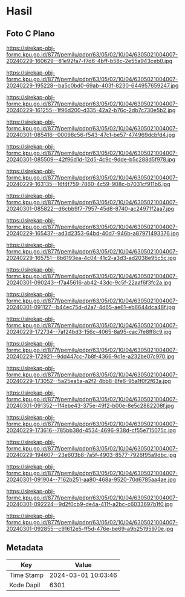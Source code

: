 # Hasil

## Foto C Plano

https://sirekap-obj-formc.kpu.go.id/877f/pemilu/pdpr/63/05/02/10/04/6305021004007-20240229-160629--81e92fa7-f7d6-4bff-b58c-2e55a943ceb0.jpg

https://sirekap-obj-formc.kpu.go.id/877f/pemilu/pdpr/63/05/02/10/04/6305021004007-20240229-195228--ba5c0bd0-69ab-403f-8230-644957659247.jpg

https://sirekap-obj-formc.kpu.go.id/877f/pemilu/pdpr/63/05/02/10/04/6305021004007-20240229-161255--1f96d200-d335-42a2-b76c-2db7c730e5b2.jpg

https://sirekap-obj-formc.kpu.go.id/877f/pemilu/pdpr/63/05/02/10/04/6305021004007-20240301-085416--00098c56-f543-47c1-be57-474969dcbfd4.jpg

https://sirekap-obj-formc.kpu.go.id/877f/pemilu/pdpr/63/05/02/10/04/6305021004007-20240301-085509--42f96d1d-12d5-4c9c-9dde-b5c288d5f978.jpg

https://sirekap-obj-formc.kpu.go.id/877f/pemilu/pdpr/63/05/02/10/04/6305021004007-20240229-163135--16f4f759-7860-4c59-908c-b7031cf911b6.jpg

https://sirekap-obj-formc.kpu.go.id/877f/pemilu/pdpr/63/05/02/10/04/6305021004007-20240301-085822--d6cbb9f7-7957-45d8-8740-ac24971f2aa7.jpg

https://sirekap-obj-formc.kpu.go.id/877f/pemilu/pdpr/63/05/02/10/04/6305021004007-20240229-165437--ad3d2353-64bd-40d7-946b-a87971493376.jpg

https://sirekap-obj-formc.kpu.go.id/877f/pemilu/pdpr/63/05/02/10/04/6305021004007-20240229-165751--6b6193ea-4c04-41c2-a3d3-ad2038e95c5c.jpg

https://sirekap-obj-formc.kpu.go.id/877f/pemilu/pdpr/63/05/02/10/04/6305021004007-20240301-090243--f7a45616-ab42-43dc-9c5f-22aaf6f3fc2a.jpg

https://sirekap-obj-formc.kpu.go.id/877f/pemilu/pdpr/63/05/02/10/04/6305021004007-20240301-091127--b44ec75d-d2a7-4d65-ae61-eb6644dca48f.jpg

https://sirekap-obj-formc.kpu.go.id/877f/pemilu/pdpr/63/05/02/10/04/6305021004007-20240229-172734--7af24bd3-156c-4065-8a95-cac7fe8ff8c9.jpg

https://sirekap-obj-formc.kpu.go.id/877f/pemilu/pdpr/63/05/02/10/04/6305021004007-20240229-172921--9dd447cc-7b8f-4366-9c1e-a232be07c970.jpg

https://sirekap-obj-formc.kpu.go.id/877f/pemilu/pdpr/63/05/02/10/04/6305021004007-20240229-173052--5a25ea5a-a2f2-4bb8-8fe6-95a1f0f2f63a.jpg

https://sirekap-obj-formc.kpu.go.id/877f/pemilu/pdpr/63/05/02/10/04/6305021004007-20240301-091352--1f4ebe43-375e-49f2-b00e-8e5c2882208f.jpg

https://sirekap-obj-formc.kpu.go.id/877f/pemilu/pdpr/63/05/02/10/04/6305021004007-20240229-173616--785bb38d-4534-4696-938d-cf55e715075c.jpg

https://sirekap-obj-formc.kpu.go.id/877f/pemilu/pdpr/63/05/02/10/04/6305021004007-20240229-194607--23e603b8-7a5f-4903-8577-7926f95a9dbc.jpg

https://sirekap-obj-formc.kpu.go.id/877f/pemilu/pdpr/63/05/02/10/04/6305021004007-20240301-091904--7162b251-aa80-468a-9520-70d6785aa4ae.jpg

https://sirekap-obj-formc.kpu.go.id/877f/pemilu/pdpr/63/05/02/10/04/6305021004007-20240301-092224--9d2f0cb9-de4a-411f-a2bc-c6033697b1f0.jpg

https://sirekap-obj-formc.kpu.go.id/877f/pemilu/pdpr/63/05/02/10/04/6305021004007-20240301-092855--c91612e5-ff5d-476e-be69-a9b25195970e.jpg


## Metadata

| Key        | Value               |
| ---------- | ------------------- |
| Time Stamp | 2024-03-01 10:03:46 |
| Kode Dapil | 6301                |



